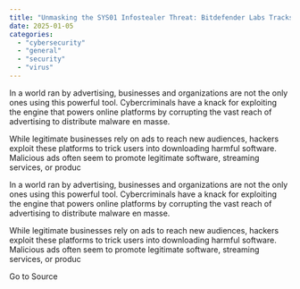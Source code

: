 ```yaml
---
title: "Unmasking the SYS01 Infostealer Threat: Bitdefender Labs Tracks Global Malvertising Campaign Targeting Meta Business Pages"
date: 2025-01-05
categories: 
  - "cybersecurity"
  - "general"
  - "security"
  - "virus"
---
```


In a world ran by advertising, businesses and organizations are not the only ones using this powerful tool. Cybercriminals have a knack for exploiting the engine that powers online platforms by corrupting the vast reach of advertising to distribute malware en masse.

While legitimate businesses rely on ads to reach new audiences, hackers exploit these platforms to trick users into downloading harmful software. Malicious ads often seem to promote legitimate software, streaming services, or produc

In a world ran by advertising, businesses and organizations are not the only ones using this powerful tool. Cybercriminals have a knack for exploiting the engine that powers online platforms by corrupting the vast reach of advertising to distribute malware en masse.

While legitimate businesses rely on ads to reach new audiences, hackers exploit these platforms to trick users into downloading harmful software. Malicious ads often seem to promote legitimate software, streaming services, or produc

Go to Source
